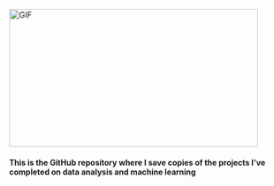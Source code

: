 <img alt="GIF" src="https://media.giphy.com/media/AXorq76Tg3Vte/giphy.gif" width="450" height="250"/>

#### This is the GitHub repository where I save copies of the projects I've completed on data analysis and machine learning
